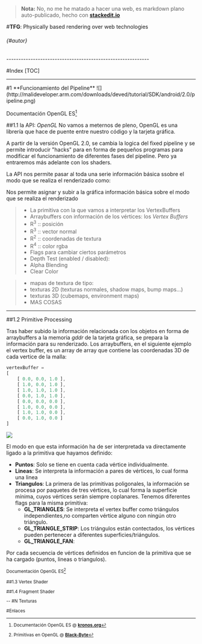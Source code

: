 
> **Nota:** No, no me he matado a hacer una web, es markdown plano auto-publicado, hecho con [**stackedit.io**](https://stackedit.io)

#**TFG**: Physically based rendering over web technologies
######  {#autor}

<div class="pagebreak"></div>
-----------------------------------------------------------

#Index
[TOC]

-----------------------------------------------------------

<div class="pagebreak"></div>
#1 **Funcionamiento del Pipeline**
![](http://malideveloper.arm.com/downloads/deved/tutorial/SDK/android/2.0/pipeline.png)

Documentación OpenGL ES[^1:a] 



##1.1 la API: *OpenGL*
No vamos a meternos de pleno, OpenGL es una librería que hace de puente entre nuestro código y la tarjeta gráfica. 

A partir de la versión OpenGL 2.0, se cambia la logica del fixed pipeline y se permite introducir "hacks" para en forma de pequeños programas para modificar el funcionamiento de diferentes fases del pipeline. Pero ya entraremos más adelante con los shaders.

La API nos permite pasar al toda una serie  información básica ssobre el modo que se realiza el renderizado como:

Nos permite asignar y subir a la gráfica información básica sobre el modo que se realiza el renderizado

> - La primitiva con la que vamos a interpretar los VertexBuffers
> - Arraybuffers con información de los vértices:  los *Vertex Buffers*
>  - R<sup>3</sup> :: posición 
>  - R<sup>3</sup> :: vector normal
>  - R<sup>2</sup> :: coordenadas de textura
>  - R<sup>4</sup> :: color rgba
>- Flags para cambiar ciertos parámetros
>  - Depth Test (enabled / disabled): 
>  - Alpha Blending
>  - Clear Color

>- mapas de textura de tipo:
>  - texturas 2D (texturas normales, shadow maps, bump maps...)
>  - texturas 3D (cubemaps, environment maps)
>- MAS COSAS

---

##1.2 Primitive Processing

Tras haber subido la información relacionada con los objetos en forma de arraybuffers a la memoria *gddr* de la tarjeta gráfica, se prepara la información para su renderizado. 
Los arraybuffers, en el siguiente ejemplo el vertex buffer, es un array de array que contiene las coordenadas 3D de cada vertice de la malla:

``` javascript
vertexBuffer = 
[
	[ 0.0, 0.0, 1.0 ],
	[ 1.0, 0.0, 1.0 ],
	[ 1.0, 1.0, 1.0 ],
	[ 0.0, 1.0, 1.0 ],
	[ 0.0, 0.0, 0.0 ],
	[ 1.0, 0.0, 0.0 ],
	[ 1.0, 1.0, 0.0 ],
	[ 0.0, 1.0, 0.0 ]
]
```
![](http://www.cores2.com/3D_Tutorial/_images/CubeVertices.png)


El modo en que esta información ha de ser interpretada va directamente ligado a la primitiva que hayamos definido:

- **Puntos**: Solo se tiene en cuenta cada vértice individualmente.
- **Lineas**: Se interpreta la información a pares de vértices, lo cual forma una linea
- **Triangulos**: La primera de las primitivas poligonales, la información se procesa por paquetes de tres vértices, lo cual forma la superficie mínima, cuyos vértices serán siempre coplanares. Tenemos diferentes flags para la misma primitiva:
	- **GL_TRIANGLES**:  Se interpreta el vertex buffer como triángulos independientes,no comparten vértice alguno con ningún otro triángulo.
	- **GL_TRIANGLE_STRIP**: Los triángulos están contectados, los vértices pueden pertenecer a diferentes superficies/triángulos.
	- **GL_TRIANGLE_FAN**:

Por cada secuencia de vértices definidos en funcion de la primitiva que se ha cargado (puntos, lineas o triangulos).

<small>Documentación OpenGL ES[^1.2:primitivas]


##1.3 Vertex Shader


##1.4 Fragment Shader

--
#N Texturas

















<div class="pagebreak"></div>
<!-- anexos -->

#Enlaces
[^1.2:primitivas]: Primitivas en OpenGL @ [**Black-Byte**](http://black-byte.com/tutorial/primitivas-en-opengl/)

[^1:a]: Documentación OpenGL ES @ [**kronos.org**](https://www.khronos.org/registry/gles/specs/2.0/es_cm_spec_2.0.24.pdf)

